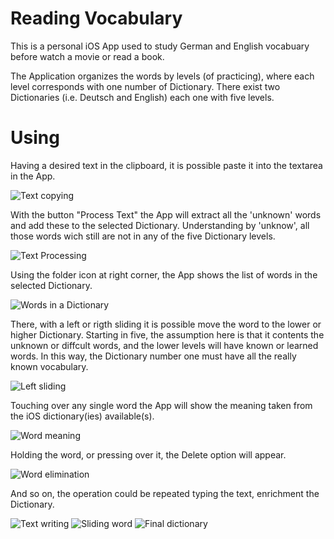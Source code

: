 # Reading Vocabulary

This is a personal iOS App used to study German and English vocabuary before watch a movie or read a book.

The Application organizes the words by levels (of practicing), where each level corresponds with one number of Dictionary. There exist two Dictionaries (i.e. Deutsch and English) each one with five levels.


# Using

Having a desired text in the clipboard, it is possible paste it into the textarea in the App.

![Text copying](IMG_9740.PNG?raw=true "Text Copying")

With the button "Process Text" the App will extract all the 'unknown' words and add these to the selected Dictionary. Understanding by 'unknow', all those words wich still   are not in any of the five Dictionary levels.

![Text Processing](IMG_9741.PNG?raw=true "Text Processing")

Using the folder icon at right corner, the App shows the list of words in the selected Dictionary.

![Words in a Dictionary](IMG_9742.PNG?raw=true "Words in a Dictionary")

There, with a left or rigth sliding it is possible move the word to the lower or higher Dictionary. Starting in five, the assumption here is that it contents the unknown or diffcult words, and the lower levels will have known or learned words. In this way, the Dictionary number one must have all the really known vocabulary.

![Left sliding](IMG_9743.PNG?raw=true "Left Sliding")

Touching over any single word the App will show the meaning taken from the iOS dictionary(ies) available(s).

![Word meaning](IMG_9744.PNG?raw=true "Word Meaning")

Holding the word, or pressing over it, the Delete option will appear.

![Word elimination](IMG_9745.PNG?raw=true "Word Elimination")

And so on, the operation could be repeated typing the text, enrichment the Dictionary.

![Text writing](IMG_9746.PNG?raw=true "Text Writing")
![Sliding word](IMG_9747.PNG?raw=true "Sliding Word")
![Final dictionary](IMG_9748.PNG?raw=true "Final Dictionary")
